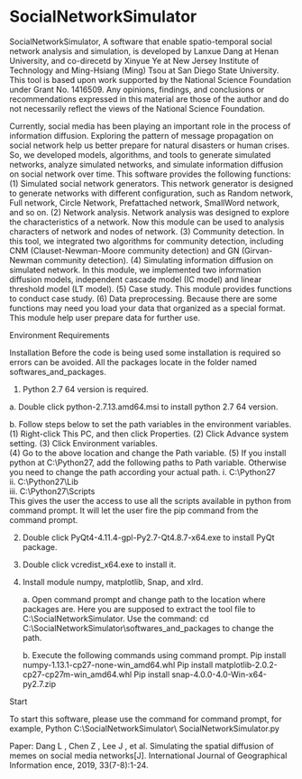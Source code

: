 # SocialNetworkSimulator

SocialNetworkSimulator, A software that enable spatio-temporal social network analysis and simulation, is developed by Lanxue Dang at Henan University, and co-direcetd by Xinyue Ye at New Jersey Institute of Technology and Ming-Hsiang (Ming) Tsou at San Diego State University. This tool is based upon work supported by the National Science Foundation under Grant No. 1416509. Any opinions, findings, and conclusions or recommendations expressed in this material are those of the author and do not necessarily reflect the views of the National Science Foundation.

Currently, social media has been playing an important role in the process of information diffusion. Exploring the pattern of message propagation on social network help us better prepare for natural disasters or human crises. So, we developed models, algorithms, and tools to generate simulated networks, analyze simulated networks, and simulate information diffusion on social network over time. This software provides the following functions: (1) Simulated social network generators. This network generator is designed to generate networks with different configuration, such as Random network, Full network, Circle Network, Prefattached network, SmallWord network, and so on. (2) Network analysis. Network analysis was designed to explore the characteristics of a network. Now this module can be used to analysis characters of network and nodes of network.  (3) Community detection. In this tool, we integrated two algorithms for community detection, including CNM (Clauset-Newman-Moore community detection) and GN (Girvan-Newman community detection).  (4) Simulating information diffusion on simulated network. In this module, we implemented two information diffusion models, independent cascade model (IC model) and linear threshold model (LT model).  (5) Case study. This module provides functions to conduct case study.  (6) Data preprocessing. Because there are some functions may need you load your data that organized as a special format. This module help user prepare data for further use.

Environment Requirements

Installation
Before the code is being used some installation is required so errors can be avoided. All the packages locate in the folder named softwares_and_packages.
1) Python 2.7 64 version is required.

  a. Double click python-2.7.13.amd64.msi to install python 2.7 64 version.
  
  b. Follow steps below to set the path variables in the environment variables.
     (1) Right-click This PC, and then click Properties.
     (2) Click Advance system setting.
     (3) Click Environment variables.     
     (4) Go to the above location and change the Path variable.
     (5) If you install python at C:\Python27, add the following paths to Path variable. Otherwise you need to change the path according your actual path.
      i. C:\Python27\
      ii. C:\Python27\Lib\
      iii. C:\Python27\Scripts\
    This gives the user the access to use all the scripts available in python from command prompt. It will let the user fire the pip command from the command prompt.
    
2) Double click PyQt4-4.11.4-gpl-Py2.7-Qt4.8.7-x64.exe to install PyQt package.

3) Double click vcredist_x64.exe to install it.

4) Install module numpy, matplotlib, Snap, and xlrd.

      a. Open command prompt and change path to the location where packages are. Here you are supposed to extract the tool file to C:\SocialNetworkSimulator. Use the command: 
      cd C:\SocialNetworkSimulator\softwares_and_packages to change the path.
      
      b. Execute the following commands using command prompt.
         Pip install numpy-1.13.1-cp27-none-win_amd64.whl
         Pip install matplotlib-2.0.2-cp27-cp27m-win_amd64.whl
         Pip install snap-4.0.0-4.0-Win-x64-py2.7.zip

Start

To start this software, please use the command for command prompt, for example, Python C:\SocialNetworkSimulator\ SocialNetworkSimulator.py

Paper:
Dang L ,  Chen Z ,  Lee J , et al. Simulating the spatial diffusion of memes on social media networks[J]. International Journal of Geographical Information ence, 2019, 33(7-8):1-24.

